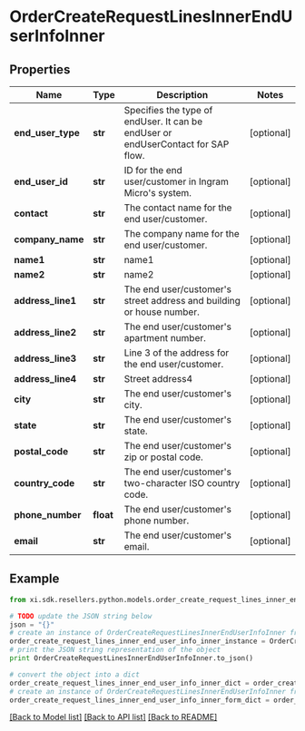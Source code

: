 # OrderCreateRequestLinesInnerEndUserInfoInner


## Properties

Name | Type | Description | Notes
------------ | ------------- | ------------- | -------------
**end_user_type** | **str** | Specifies the type of endUser. It can be endUser or endUserContact for SAP flow. | [optional] 
**end_user_id** | **str** | ID for the end user/customer in Ingram Micro&#39;s system. | [optional] 
**contact** | **str** | The contact name for the end user/customer. | [optional] 
**company_name** | **str** | The company name for the end user/customer. | [optional] 
**name1** | **str** | name1 | [optional] 
**name2** | **str** | name2 | [optional] 
**address_line1** | **str** | The end user/customer&#39;s street address and building or house number. | [optional] 
**address_line2** | **str** | The end user/customer&#39;s apartment number. | [optional] 
**address_line3** | **str** | Line 3 of the address for the end user/customer. | [optional] 
**address_line4** | **str** | Street address4 | [optional] 
**city** | **str** | The end user/customer&#39;s city. | [optional] 
**state** | **str** | The end user/customer&#39;s state. | [optional] 
**postal_code** | **str** | The end user/customer&#39;s zip or postal code. | [optional] 
**country_code** | **str** | The end user/customer&#39;s two-character ISO country code. | [optional] 
**phone_number** | **float** | The end user/customer&#39;s phone number. | [optional] 
**email** | **str** | The end user/customer&#39;s email. | [optional] 

## Example

```python
from xi.sdk.resellers.python.models.order_create_request_lines_inner_end_user_info_inner import OrderCreateRequestLinesInnerEndUserInfoInner

# TODO update the JSON string below
json = "{}"
# create an instance of OrderCreateRequestLinesInnerEndUserInfoInner from a JSON string
order_create_request_lines_inner_end_user_info_inner_instance = OrderCreateRequestLinesInnerEndUserInfoInner.from_json(json)
# print the JSON string representation of the object
print OrderCreateRequestLinesInnerEndUserInfoInner.to_json()

# convert the object into a dict
order_create_request_lines_inner_end_user_info_inner_dict = order_create_request_lines_inner_end_user_info_inner_instance.to_dict()
# create an instance of OrderCreateRequestLinesInnerEndUserInfoInner from a dict
order_create_request_lines_inner_end_user_info_inner_form_dict = order_create_request_lines_inner_end_user_info_inner.from_dict(order_create_request_lines_inner_end_user_info_inner_dict)
```
[[Back to Model list]](../README.md#documentation-for-models) [[Back to API list]](../README.md#documentation-for-api-endpoints) [[Back to README]](../README.md)


